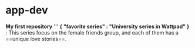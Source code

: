 # app-dev
**My first repository**
'''
**{
"favorite series" : "University series in Wattpad"
}**
: This series focus on the female friends group, and each of them has a ==unique love stories==.
